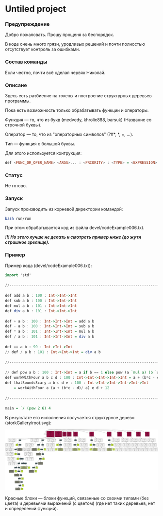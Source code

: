 # Untiled project

### Предупреждение

Добро пожаловать. Прошу прощеня за беспорядок.

В коде очень много грязи, уродливых решений и почти полностью отсутствует контроль за ошибками.

### Состав команды

Если честно, почти всё сделал червяк Николай.

### Описане

Здесь есть разбиение на токены и построение структурных деревьев программы.

Пока есть возможность только обрабатывать функции и операторы.

Функция — то, что из букв (medvedy, khrolic888, barsuk) (Название со строчной буквы).

Оператор — то, что из "операторных символов" (?#*, *, =, ...).

Тип — функция с большой буквы.

Для этого используется контрукция:
```haskell
def <FUNC_OR_OPER_NAME> <ARGS>... : <PRIORITY> : <TYPE> = <EXPRESSION>
```

### Статус

Не готово.

### Запуск

Запуск производить из корневой директории командой:

```bash
bash run/run
```

При этом обрабатывается код из файла devel/codeExample006.txt.

*__!!! Но этого лучше не делать и смотреть пример ниже (до жути страшное зрелище).__*

### Пример

Пример кода (devel/codeExample006.txt):
```haskell
import 'std'

//-----------------------------------------------------------------------------

def add a b : 100 : Int->Int->Int
def sub a b : 100 : Int->Int->Int
def mul a b : 101 : Int->Int->Int
def div a b : 101 : Int->Int->Int

def + a b : 100 : Int->Int->Int = add a b
def - a b : 100 : Int->Int->Int = sub a b
def * a b : 101 : Int->Int->Int = mul a b
def / a b : 101 : Int->Int->Int = div a b

def == a b : 99 : Int->Int->Int
// def / a b : 101 : Int->Int->Int = div a b

//-----------------------------------------------------------------------------

// def pow a b : 100 : Int->Int = a if b == 1 else pow (a `mul a) (b `sub 1)
def workWithFour a b c d : 100 : Int->Int->Int->Int->Int = a + (b*c - d)/ a
def thatSoundsScary a b c d e : 100 : Int->Int->Int->Int->Int->Int
    = workWithFour a (a + (b*c - d)/ a) e d + 12

//-----------------------------------------------------------------------------

main = `/ (pow 2 6) 4
```

В результате его исполнения получается структурное дерево (storkGallery/root.svg):

![пример структурного дерева](storkGallery/root.svg)

Красные блоки — блоки функций, связанные со своими типами (без цвета) и деревьями выражений (с цветом) (где нет таких деревьев, нет и определений функций).
